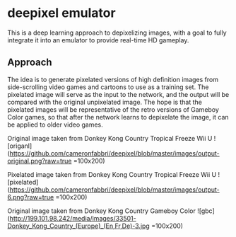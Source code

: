 # deepixel emulator

This is a deep learning approach to depixelizing images, with a goal to fully integrate
it into an emulator to provide real-time HD gameplay.

## Approach
The idea is to generate pixelated versions of high definition images from side-scrolling video
games and cartoons to use as a training set. The pixelated image will serve as the input to the
network, and the output will be compared with the original unpixelated image. The hope is that 
the pixelated images will be representative of the retro versions of Gameboy Color games, so that 
after the network learns to depixelate the image, it can be applied to older video games.

Original image taken from Donkey Kong Country Tropical Freeze Wii U
![origanl](https://github.com/cameronfabbri/deepixel/blob/master/images/output-original.png?raw=true =100x200)

Pixelated image taken from Donkey Kong Country Tropical Freeze Wii U
![pixelated](https://github.com/cameronfabbri/deepixel/blob/master/images/output-6.png?raw=true =100x200) 

Original image taken from Donkey Kong Country Gameboy Color
![gbc](http://199.101.98.242/media/images/33501-Donkey_Kong_Country_(Europe)_(En,Fr,De)-3.jpg =100x200)

